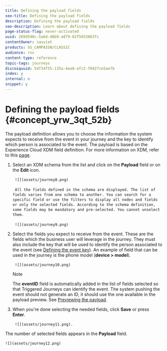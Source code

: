 ```yaml
---
title: Defining the payload fields
seo-title: Defining the payload fields
description: Defining the payload fields
seo-description: Learn about defining the payload fields
page-status-flag: never-activated
uuid: 269d590c-5a6d-40b9-a879-02f5033863fc
contentOwner: sauviat
products: SG_CAMPAIGN/CLASSIC
audience: rns
content-type: reference
topic-tags: journeys
discoiquuid: 5df34f55-135a-4ea8-afc2-f9427ce5ae7b
index: y
internal: n
snippet: y
---
```


# Defining the payload fields {#concept_yrw_3qt_52b}

The payload definition allows you to choose the information the system expects to receive from the event in your journey and the key to identify which person is associated to the event. The payload is based on the Experience Cloud XDM field definition. For more information on XDM, refer to this [page](https://www.adobe.io/apis/cloudplatform/dataservices/xdm.html).

1. Select an XDM schema from the list and click on the **Payload** field or on the **Edit** icon.

        ![](assets/journey8.png)
        
        All the fields defined in the schema are displayed. The list of fields varies from one schema to another. You can search for a specific field or use the filters to display all nodes and fields or only the selected fields. According to the schema definition, some fields may be mandatory and pre-selected. You cannot unselect them. 
 
        ![](assets/journey9.png)

1. Select the fields you expect to receive from the event. These are the fields which the business user will leverage in the journey. They must also include the key that will be used to identify the person associated to the event (see [Defining the event key](eventkey.md#concept_ond_hqt_52b)). An example of field that can be used in the journey is the phone model (__device > model__).

        ![](assets/journey10.png)

    >[!NOTE]
    >
    >The **eventID** field is automatically added in the list of fields selected so that Triggered Journeys can identify the event. The system pushing the event should not generate an ID, it should use the one available in the payload preview. See [Previewing the payload](eventpayloadpreview.md#concept_jgf_4yk_4fb).

1. When you're done selecting the needed fields, click **Save** or press **Enter**.

        ![](assets/journey11.png).

The number of selected fields appears in the **Payload** field.

    ![](assets/journey12.png)

